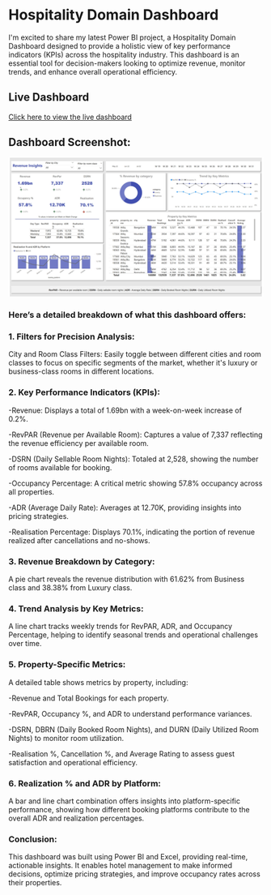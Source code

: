 # Hospitality Domain Dashboard
I'm excited to share my latest Power BI project, a Hospitality Domain Dashboard designed to provide a holistic view of key performance indicators (KPIs) across the hospitality industry. This dashboard is an essential tool for decision-makers looking to optimize revenue, monitor trends, and enhance overall operational efficiency.

## Live Dashboard
[Click here to view the live dashboard](https://app.powerbi.com/view?r=eyJrIjoiMTQ4ZDg1NWMtZjZjMC00Nzg5LTg3NTMtNDdhNDVkYjU4ZGM3IiwidCI6IjMwOTJkZjBiLWRhMjMtNDA1Yi1iZDczLWU5YThmZWEwODM2MSJ9)


## Dashboard Screenshot:
![Dashboard SS](https://github.com/inamdarmustafa11/Hospitality-Domain-Dashboard/blob/ece552f8f73ec9261297fd398d8838b924e7e5ee/Revenue%20Insights%20Hospitality%20SS.jpeg)

### Here’s a detailed breakdown of what this dashboard offers:

### 1. Filters for Precision Analysis:
City and Room Class Filters: Easily toggle between different cities and room classes to focus on specific segments of the market, whether it's luxury or business-class rooms in different locations.

### 2. Key Performance Indicators (KPIs):

-Revenue: Displays a total of 1.69bn with a week-on-week increase of 0.2%.

-RevPAR (Revenue per Available Room): Captures a value of 7,337 reflecting the revenue efficiency per available room.

-DSRN (Daily Sellable Room Nights): Totaled at 2,528, showing the number of rooms available for booking.

-Occupancy Percentage: A critical metric showing 57.8% occupancy across all properties.

-ADR (Average Daily Rate): Averages at 12.70K, providing insights into pricing strategies.

-Realisation Percentage: Displays 70.1%, indicating the portion of revenue realized after cancellations and no-shows.


### 3. Revenue Breakdown by Category:
A pie chart reveals the revenue distribution with 61.62% from Business class and 38.38% from Luxury class.


### 4. Trend Analysis by Key Metrics:
A line chart tracks weekly trends for RevPAR, ADR, and Occupancy Percentage, helping to identify seasonal trends and operational challenges over time.

### 5. Property-Specific Metrics:
A detailed table shows metrics by property, including:

-Revenue and Total Bookings for each property.

-RevPAR, Occupancy %, and ADR to understand performance variances.

-DSRN, DBRN (Daily Booked Room Nights), and DURN (Daily Utilized Room Nights) to monitor room utilization.

-Realisation %, Cancellation %, and Average Rating to assess guest satisfaction and operational efficiency.


### 6. Realization % and ADR by Platform:

A bar and line chart combination offers insights into platform-specific performance, showing how different booking platforms contribute to the overall ADR and realization percentages.

### Conclusion: 
This dashboard was built using Power BI and Excel, providing real-time, actionable insights. It enables hotel management to make informed decisions, optimize pricing strategies, and improve occupancy rates across their properties.

